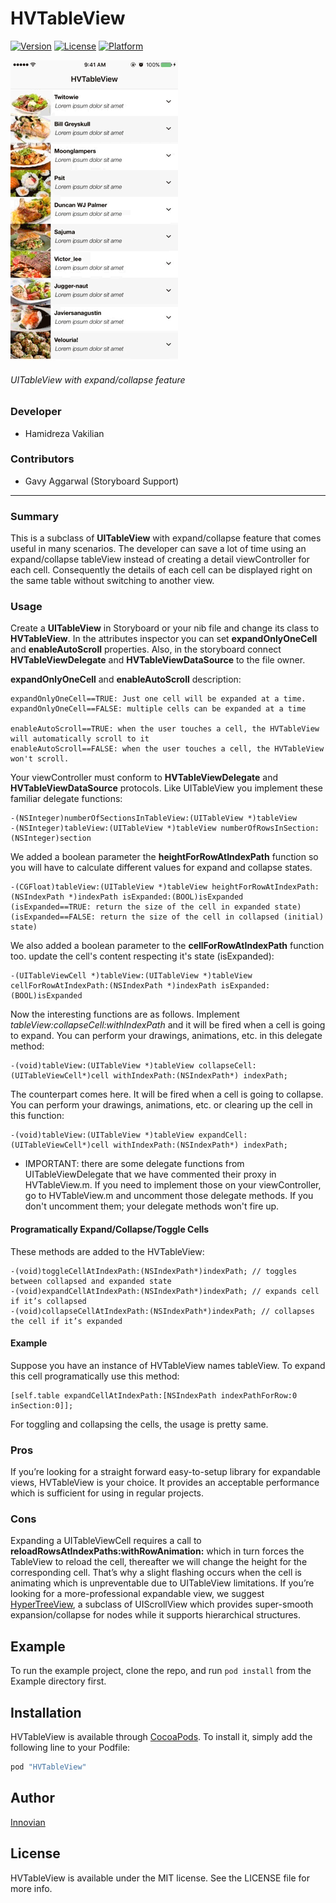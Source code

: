 # HVTableView

[![Version](https://img.shields.io/cocoapods/v/HVTableView.svg?style=flat)](http://cocoapods.org/pods/HVTableView)
[![License](https://img.shields.io/cocoapods/l/HVTableView.svg?style=flat)](http://cocoapods.org/pods/HVTableView)
[![Platform](https://img.shields.io/cocoapods/p/HVTableView.svg?style=flat)](http://cocoapods.org/pods/HVTableView)

[![HVTableView Example](https://raw.githubusercontent.com/innovian/HVTableView/master/Screens/animation.gif)](https://raw.githubusercontent.com/innovian/HVTableView/master/Screens/animation.gif)

###### UITableView with expand/collapse feature

### Developer
- Hamidreza Vakilian

### Contributors
- Gavy Aggarwal (Storyboard Support)

------

### Summary
This is a subclass of **UITableView** with expand/collapse feature that comes useful in many scenarios.	The developer can save a lot of time using an expand/collapse tableView instead of creating a detail viewController for each cell. Consequently the details of each cell can be displayed right on the same table without switching to another view.

### Usage
Create a **UITableView** in Storyboard or your nib file and change its class to  **HVTableView**. In the attributes inspector you can set **expandOnlyOneCell** and **enableAutoScroll** properties. Also, in the storyboard connect **HVTableViewDelegate** and **HVTableViewDataSource** to the file owner.

**expandOnlyOneCell** and **enableAutoScroll** description:

	expandOnlyOneCell==TRUE: Just one cell will be expanded at a time.
	expandOnlyOneCell==FALSE: multiple cells can be expanded at a time

	enableAutoScroll==TRUE: when the user touches a cell, the HVTableView will automatically scroll to it
	enableAutoScroll==FALSE: when the user touches a cell, the HVTableView won't scroll.


Your viewController must conform to **HVTableViewDelegate** and **HVTableViewDataSource** protocols.
Like UITableView you implement these familiar delegate functions:

	-(NSInteger)numberOfSectionsInTableView:(UITableView *)tableView
	-(NSInteger)tableView:(UITableView *)tableView numberOfRowsInSection:(NSInteger)section

We added a boolean parameter the **heightForRowAtIndexPath** function so you will have to calculate different values for expand and collapse states.

	-(CGFloat)tableView:(UITableView *)tableView heightForRowAtIndexPath:(NSIndexPath *)indexPath isExpanded:(BOOL)isExpanded
	(isExpanded==TRUE: return the size of the cell in expanded state)
	(isExpanded==FALSE: return the size of the cell in collapsed (initial) state)

We also added a boolean parameter to the **cellForRowAtIndexPath** function too. update the cell's content respecting it's state (isExpanded):

	-(UITableViewCell *)tableView:(UITableView *)tableView cellForRowAtIndexPath:(NSIndexPath *)indexPath isExpanded:(BOOL)isExpanded


Now the interesting functions are as follows. Implement *tableView:collapseCell:withIndexPath* and it will be fired when a cell is going to expand. You can perform your drawings, animations, etc. in this delegate method:

	-(void)tableView:(UITableView *)tableView collapseCell: (UITableViewCell*)cell withIndexPath:(NSIndexPath*) indexPath;

The counterpart comes here. It will be fired when a cell is going to collapse. You can perform your drawings, animations, etc. or clearing up the cell in this function:

	-(void)tableView:(UITableView *)tableView expandCell: (UITableViewCell*)cell withIndexPath:(NSIndexPath*) indexPath;

- IMPORTANT: there are some delegate functions from UITableViewDelegate that we have commented their proxy in HVTableView.m. If you need to implement those on your viewController, go to HVTableView.m and uncomment those delegate methods. If you don't uncomment them; your delegate methods won't fire up.

#### Programatically Expand/Collapse/Toggle Cells
These methods are added to the HVTableView:

	-(void)toggleCellAtIndexPath:(NSIndexPath*)indexPath; // toggles between collapsed and expanded state
	-(void)expandCellAtIndexPath:(NSIndexPath*)indexPath; // expands cell if it’s collapsed
	-(void)collapseCellAtIndexPath:(NSIndexPath*)indexPath; // collapses the cell if it’s expanded

#### Example
Suppose you have an instance of HVTableView names tableView. To expand this cell programatically use this method:

	[self.table expandCellAtIndexPath:[NSIndexPath indexPathForRow:0 inSection:0]];

For toggling and collapsing the cells, the usage is pretty same.


### Pros
If you’re looking for a straight forward easy-to-setup library for expandable views, HVTableView is your choice. It provides an acceptable performance which is sufficient for using in regular projects.

### Cons
Expanding a UITableViewCell requires a call to **reloadRowsAtIndexPaths:withRowAnimation:** which in turn forces the TableView to reload the cell, thereafter we will change the height for the corresponding cell. That’s why a slight flashing occurs when the cell is animating which is unpreventable due to UITableView limitations. If you’re looking for a more-professional expandable view, we suggest [HyperTreeView](http://github.com/innovian/HyperTreeView), a subclass of UIScrollView which provides super-smooth expansion/collapse for nodes while it supports hierarchical structures.

## Example

To run the example project, clone the repo, and run `pod install` from the Example directory first.

## Installation

HVTableView is available through [CocoaPods](http://cocoapods.org). To install
it, simply add the following line to your Podfile:

```ruby
pod "HVTableView"
```

## Author
[Innovian](http://innovian.com)

## License

HVTableView is available under the MIT license. See the LICENSE file for more info.
